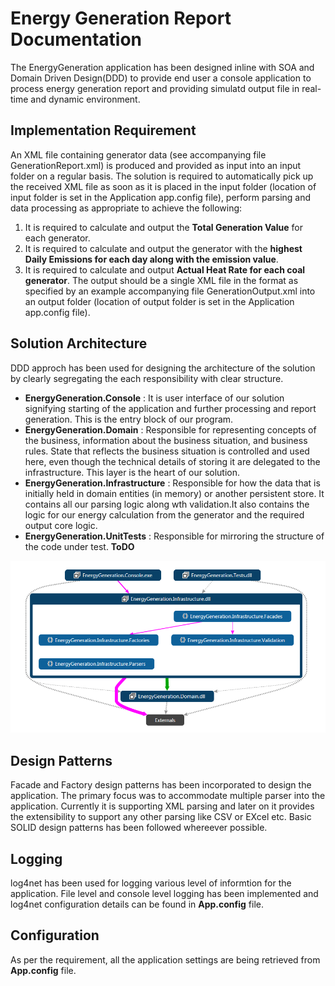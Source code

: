 # Energy Generation Report Documentation
The EnergyGeneration application has been designed inline with SOA and Domain Driven Design(DDD) to provide end user a console application to process energy generation report and providing simulatd output file in real-time and dynamic environment.

## Implementation Requirement
An XML file containing generator data (see accompanying file GenerationReport.xml) is produced and provided as input into an input folder on a regular basis. 
The solution is required to automatically pick up the received XML file as soon as it is placed in the input folder (location of input folder is set in the Application app.config file), perform parsing and data processing as appropriate to achieve the following:
1.	It is required to calculate and output the **Total Generation Value** for each generator.
2.	It is required to calculate and output the generator with the **highest Daily Emissions for each day along with the emission value**.
3.	It is required to calculate and output **Actual Heat Rate for each coal generator**. 
The output should be a single XML file in the format as specified by an example accompanying file GenerationOutput.xml into an output folder (location of output folder is set in the Application app.config file).  


## Solution Architecture

DDD approch has been used for designing the architecture of the solution by clearly segregating the each responsibility with clear structure.
 - **EnergyGeneration.Console** : It is user interface of our solution signifying starting of the application and further processing and report generation. This is the entry block of our program.
 - **EnergyGeneration.Domain** : Responsible for representing concepts of the business, information about the business situation, and business rules. State that reflects the business situation is controlled and used here, even though the technical details of storing it are delegated to the infrastructure. This layer is the heart of our solution.
 - **EnergyGeneration.Infrastructure** : Responsible for how the data that is initially held in domain entities (in memory) or another persistent store. It contains all our parsing logic along wth validation.It also contains the logic for our energy calculation from the generator and the required output core logic.
 - **EnergyGeneration.UnitTests** : Responsible for mirroring the structure of the code under test. **ToDO**
 
 ![alt text](https://github.com/bishwaranjans/EnergyGeneration/blob/master/Documentation/EnergyGenerationReport.PNG)
 
 ## Design Patterns
 
Facade and Factory design patterns has been incorporated to design the application. The primary focus was to accommodate multiple parser into the application. Currently it is supporting XML parsing and later on it provides the extensibility to support any other parsing like CSV or EXcel etc. Basic SOLID design patterns has been followed whereever possible. 

## Logging
log4net has been used for logging various level of informtion for the application. File level and console level logging has been implemented and log4net configuration details can be found in **App.config** file.

 ## Configuration
 As per the requirement, all the application settings are being retrieved from **App.config** file.
